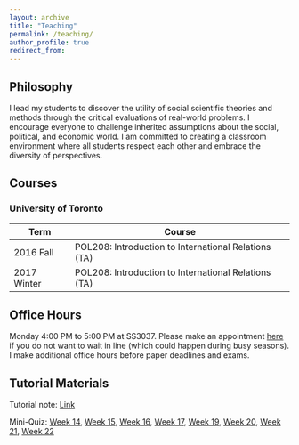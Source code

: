 ```yaml
---
layout: archive
title: "Teaching"
permalink: /teaching/
author_profile: true
redirect_from:
---
```


## Philosophy
I lead my students to discover the utility of social scientific theories and methods through the critical evaluations of real-world problems. I encourage everyone to challenge inherited assumptions about the social, political, and economic world. I am committed to creating a classroom environment where all students respect each other and embrace the diversity of perspectives.

## Courses

### University of Toronto

| Term | Course |
| --- |  --- | 
| 2016 Fall     | POL208: Introduction to International Relations (TA) |
| 2017 Winter   | POL208: Introduction to International Relations (TA) |      


## Office Hours

Monday 4:00 PM to 5:00 PM at SS3037. Please make an appointment [here](https://takumishibaike.youcanbook.me/) if you do not want to wait in line (which could happen during busy seasons).​ I make additional office hours before paper deadlines and exams.
​
## Tutorial Materials

Tutorial note: [Link](https://www.dropbox.com/s/gq3fv93j5vwzvzn/tutorial_winter.pdf?dl=0)

​Mini-Quiz: [Week 14](https://www.dropbox.com/s/sgpencooxoxz144/week14.pdf?dl=0), [Week 15](https://www.dropbox.com/s/1bw9i474ynqp2jz/week15.pdf?dl=0), [Week 16](https://www.dropbox.com/s/fh436ah1nmsgoii/week16.pdf?dl=0), [Week 17](https://www.dropbox.com/s/qpgqomx4gwyfdqa/week17.pdf?dl=0), [Week 19](https://www.dropbox.com/s/vr136m7o4uz7xqe/week19.pdf?dl=0), [Week 20](https://www.dropbox.com/s/9e78cbx52y0by0y/week20.pdf?dl=0), [Week 21](https://www.dropbox.com/s/9rjhzwzywg7qhm8/week21.pdf?dl=0), [Week 22](https://www.dropbox.com/s/2vbq44rr4a042xq/week22.pdf?dl=0)
​